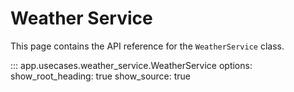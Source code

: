# Weather Service

This page contains the API reference for the `WeatherService` class.

::: app.usecases.weather_service.WeatherService
    options:
      show_root_heading: true
      show_source: true
